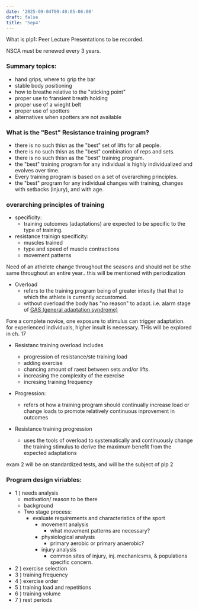 ```yaml
---
date: '2025-09-04T09:40:05-06:00'
draft: false
title: 'Sep4'
---
```


What is plp1: Peer Lecture Presentations to be recorded.

NSCA must be renewed every 3 years.

### Summary topics:
- hand grips, where to grip the bar
- stable body positioning
- how to breathe relative to the "sticking point"
- proper use to fransient breath holding
- proper use of a wieght belt
- proper use of spotters
- alternatives when spotters are not available

### What is the "Best" Resistance training program?
- there is no such thisn as the "best" set of lifts for all people.
- there is no such thisn as the "best" combination of reps and sets.
- there is no such thisn as the "best" training program.
- the "best" training program for any individual is highly individualized and evolves over time.
- Every training program is based on a set of overarching principles.
- the "best" program for any individual changes with training, changes with setbacks (injury), and with age.

### overarching principles of training
- specificity:
    - training outcomes (adaptations) are expected to be specific to the type of training.
- resistance trainign specificity:
    - muscles trained
    - type and speed of muscle contractions
    - movement patterns

Need of an athelete change throughout the seasons and should not be sthe same throughout an entire year.. this will be mentioned with periodization

- Overload
    - refers to the training program being of greater intesity that that to which the athlete is currently accustomed.
    - without overload the body has "no reason" to adapt. i.e. alarm stage of [GAS (general adaptation syndrome)](https://www.google.com/search?q=general+adaptation+syndrome&oq=general+adaptation+syndrome&gs_lcrp=EgZjaHJvbWUyBggAEEUYOTIHCAEQIRiPAtIBCDQwNjdqMGoxqAIAsAIA&sourceid=chrome&ie=UTF-8)

Fore a complete novice, one exposure to stimulus can trigger adaptation. for experienced individuals, higher insult is necessary. THis will be explored in ch. 17
- Resistanc training overload includes
    - progression of resistance/ste training load
    - adding exercise
    - chancing amount of raest between sets and/or lifts.
    - increasing the complexity of the exercise
    - incresing training frequency

- Progression:
    - refers ot how a training program should continually increase load or change loads to promote relatively continuous inprovement in outcomes
- Resistance training progression
    - uses the tools of overload to systematically and continuously change the training stimulus to derive the maximum benefit from the expected adaptations

exam 2 will be on standardized tests, and will be the subject of plp 2

### Program design viriables:

- 1 ) needs analysis
    - motivation/ reason to be there
    - background
    - Two stage process:
        - evaluate requirements and characteristics of the sport
            - movement analysis
                - what movement patterns are necessary?
            - physiological analysis
                - primary aerobic or primary anaerobic?
            - injury analysis
                - common sites of injury, inj. mechanicsms, & populations specific concern.
- 2 ) exercise selection
- 3 ) training frequency
- 4 ) exercise order
- 5 ) training load and repetitions
- 6 ) training volume
- 7 ) rest periods

